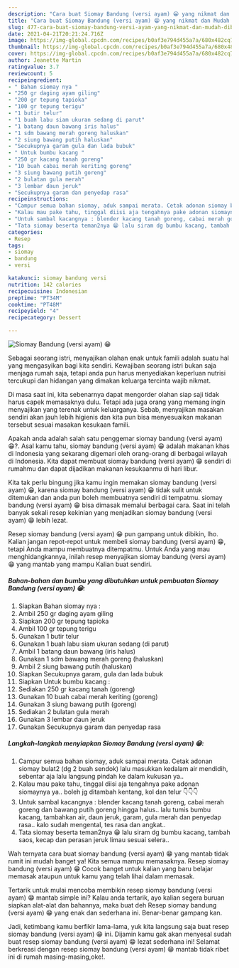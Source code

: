 ```yaml
---
description: "Cara buat Siomay Bandung (versi ayam) 😁 yang nikmat dan Mudah Dibuat"
title: "Cara buat Siomay Bandung (versi ayam) 😁 yang nikmat dan Mudah Dibuat"
slug: 477-cara-buat-siomay-bandung-versi-ayam-yang-nikmat-dan-mudah-dibuat
date: 2021-04-21T20:21:24.716Z
image: https://img-global.cpcdn.com/recipes/b0af3e794d455a7a/680x482cq70/siomay-bandung-versi-ayam-😁-foto-resep-utama.jpg
thumbnail: https://img-global.cpcdn.com/recipes/b0af3e794d455a7a/680x482cq70/siomay-bandung-versi-ayam-😁-foto-resep-utama.jpg
cover: https://img-global.cpcdn.com/recipes/b0af3e794d455a7a/680x482cq70/siomay-bandung-versi-ayam-😁-foto-resep-utama.jpg
author: Jeanette Martin
ratingvalue: 3.7
reviewcount: 5
recipeingredient:
- " Bahan siomay nya "
- "250 gr daging ayam giling"
- "200 gr tepung tapioka"
- "100 gr tepung terigu"
- "1 butir telur"
- "1 buah labu siam ukuran sedang di parut"
- "1 batang daun bawang iris halus"
- "1 sdm bawang merah goreng haluskan"
- "2 siung bawang putih haluskan"
- "Secukupnya garam gula dan lada bubuk"
- " Untuk bumbu kacang "
- "250 gr kacang tanah goreng"
- "10 buah cabai merah keriting goreng"
- "3 siung bawang putih goreng"
- "2 bulatan gula merah"
- "3 lembar daun jeruk"
- "Secukupnya garam dan penyedap rasa"
recipeinstructions:
- "Campur semua bahan siomay, aduk sampai merata. Cetak adonan siomay bulat2 (dg 2 buah sendok) lalu masukkan kedalam air mendidih, sebentar aja lalu langsung pindah ke dalam kukusan ya.."
- "Kalau mau pake tahu, tinggal diisi aja tengahnya pake adonan siomaynya ya.. boleh jg ditambah kentang, kol dan telur 👇👇👇"
- "Untuk sambal kacangnya : blender kacang tanah goreng, cabai merah goreng dan bawang putih goreng hingga halus.. lalu tumis bumbu kacang, tambahkan air, daun jeruk, garam, gula merah dan penyedap rasa.. kalo sudah mengental, tes rasa dan angkat.."
- "Tata siomay beserta teman2nya 😁 lalu siram dg bumbu kacang, tambah saos, kecap dan perasan jeruk limau sesuai selera.."
categories:
- Resep
tags:
- siomay
- bandung
- versi

katakunci: siomay bandung versi 
nutrition: 142 calories
recipecuisine: Indonesian
preptime: "PT34M"
cooktime: "PT48M"
recipeyield: "4"
recipecategory: Dessert

---
```



![Siomay Bandung (versi ayam) 😁](https://img-global.cpcdn.com/recipes/b0af3e794d455a7a/680x482cq70/siomay-bandung-versi-ayam-😁-foto-resep-utama.jpg)

Sebagai seorang istri, menyajikan olahan enak untuk famili adalah suatu hal yang mengasyikan bagi kita sendiri. Kewajiban seorang istri bukan saja menjaga rumah saja, tetapi anda pun harus menyediakan keperluan nutrisi tercukupi dan hidangan yang dimakan keluarga tercinta wajib nikmat.

Di masa  saat ini, kita sebenarnya dapat mengorder olahan siap saji tidak harus capek memasaknya dulu. Tetapi ada juga orang yang memang ingin menyajikan yang terenak untuk keluarganya. Sebab, menyajikan masakan sendiri akan jauh lebih higienis dan kita pun bisa menyesuaikan makanan tersebut sesuai masakan kesukaan famili. 



Apakah anda adalah salah satu penggemar siomay bandung (versi ayam) 😁?. Asal kamu tahu, siomay bandung (versi ayam) 😁 adalah makanan khas di Indonesia yang sekarang digemari oleh orang-orang di berbagai wilayah di Indonesia. Kita dapat membuat siomay bandung (versi ayam) 😁 sendiri di rumahmu dan dapat dijadikan makanan kesukaanmu di hari libur.

Kita tak perlu bingung jika kamu ingin memakan siomay bandung (versi ayam) 😁, karena siomay bandung (versi ayam) 😁 tidak sulit untuk ditemukan dan anda pun boleh membuatnya sendiri di tempatmu. siomay bandung (versi ayam) 😁 bisa dimasak memalui berbagai cara. Saat ini telah banyak sekali resep kekinian yang menjadikan siomay bandung (versi ayam) 😁 lebih lezat.

Resep siomay bandung (versi ayam) 😁 pun gampang untuk dibikin, lho. Kalian jangan repot-repot untuk membeli siomay bandung (versi ayam) 😁, tetapi Anda mampu membuatnya ditempatmu. Untuk Anda yang mau menghidangkannya, inilah resep menyajikan siomay bandung (versi ayam) 😁 yang mantab yang mampu Kalian buat sendiri.

<!--inarticleads1-->

##### Bahan-bahan dan bumbu yang dibutuhkan untuk pembuatan Siomay Bandung (versi ayam) 😁:

1. Siapkan  Bahan siomay nya :
1. Ambil 250 gr daging ayam giling
1. Siapkan 200 gr tepung tapioka
1. Ambil 100 gr tepung terigu
1. Gunakan 1 butir telur
1. Gunakan 1 buah labu siam ukuran sedang (di parut)
1. Ambil 1 batang daun bawang (iris halus)
1. Gunakan 1 sdm bawang merah goreng (haluskan)
1. Ambil 2 siung bawang putih (haluskan)
1. Siapkan Secukupnya garam, gula dan lada bubuk
1. Siapkan  Untuk bumbu kacang :
1. Sediakan 250 gr kacang tanah (goreng)
1. Gunakan 10 buah cabai merah keriting (goreng)
1. Gunakan 3 siung bawang putih (goreng)
1. Sediakan 2 bulatan gula merah
1. Gunakan 3 lembar daun jeruk
1. Gunakan Secukupnya garam dan penyedap rasa




<!--inarticleads2-->

##### Langkah-langkah menyiapkan Siomay Bandung (versi ayam) 😁:

1. Campur semua bahan siomay, aduk sampai merata. Cetak adonan siomay bulat2 (dg 2 buah sendok) lalu masukkan kedalam air mendidih, sebentar aja lalu langsung pindah ke dalam kukusan ya..
1. Kalau mau pake tahu, tinggal diisi aja tengahnya pake adonan siomaynya ya.. boleh jg ditambah kentang, kol dan telur 👇👇👇
1. Untuk sambal kacangnya : blender kacang tanah goreng, cabai merah goreng dan bawang putih goreng hingga halus.. lalu tumis bumbu kacang, tambahkan air, daun jeruk, garam, gula merah dan penyedap rasa.. kalo sudah mengental, tes rasa dan angkat..
1. Tata siomay beserta teman2nya 😁 lalu siram dg bumbu kacang, tambah saos, kecap dan perasan jeruk limau sesuai selera..




Wah ternyata cara buat siomay bandung (versi ayam) 😁 yang mantab tidak rumit ini mudah banget ya! Kita semua mampu memasaknya. Resep siomay bandung (versi ayam) 😁 Cocok banget untuk kalian yang baru belajar memasak ataupun untuk kamu yang telah lihai dalam memasak.

Tertarik untuk mulai mencoba membikin resep siomay bandung (versi ayam) 😁 mantab simple ini? Kalau anda tertarik, ayo kalian segera buruan siapkan alat-alat dan bahannya, maka buat deh Resep siomay bandung (versi ayam) 😁 yang enak dan sederhana ini. Benar-benar gampang kan. 

Jadi, ketimbang kamu berfikir lama-lama, yuk kita langsung saja buat resep siomay bandung (versi ayam) 😁 ini. Dijamin kamu gak akan menyesal sudah buat resep siomay bandung (versi ayam) 😁 lezat sederhana ini! Selamat berkreasi dengan resep siomay bandung (versi ayam) 😁 mantab tidak ribet ini di rumah masing-masing,oke!.

